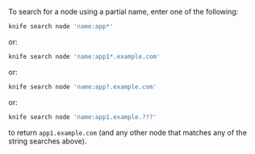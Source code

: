 To search for a node using a partial name, enter one of the following:

```bash
knife search node 'name:app*'
```

or:

```bash
knife search node 'name:app1*.example.com'
```

or:

```bash
knife search node 'name:app?.example.com'
```

or:

```bash
knife search node 'name:app1.example.???'
```

to return `app1.example.com` (and any other node that matches any of the
string searches above).
